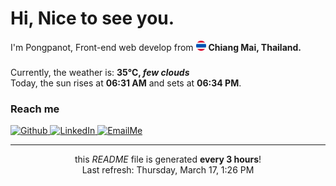 <h1>Hi, Nice to see you.</h1>
<p>I'm Pongpanot, Front-end web develop from <img src="./asset/thailand.png" width="16"/> <b>Chiang Mai, Thailand.</b></p>

<h3></h3>

Currently, the weather is: <b> 35°C, <i>few clouds</i> </b> </br>Today, the sun rises at <b>06:31 AM</b> and sets at <b>06:34 PM</b>.

<h3>Reach me </h3>
<p>
    <a href="https://github.com/pongpanott" target="_blank"><img alt="Github" src="https://img.shields.io/badge/GitHub-%2312100E.svg?&style=for-the-badge&logo=Github&logoColor=white" />
    </a> 
    <a href="https://www.linkedin.com/in/pongpanot-tunkrongsin-b61449139/" target="_blank"><img alt="LinkedIn" src="https://img.shields.io/badge/linkedin-%230077B5.svg?&style=for-the-badge&logo=linkedin&logoColor=white" />
    </a>
    <a href="mailto:fhyptr@gmail.com" target="_blank"><img alt="EmailMe" src="https://img.shields.io/badge/Gmail-D14836?&style=for-the-badge&logo=gmail&logoColor=white" />
    </a>
</p>

---

<p align="center">this <i>README</i> file is generated <b>every 3 hours</b>!
</br>
Last refresh: Thursday, March 17, 1:26 PM
